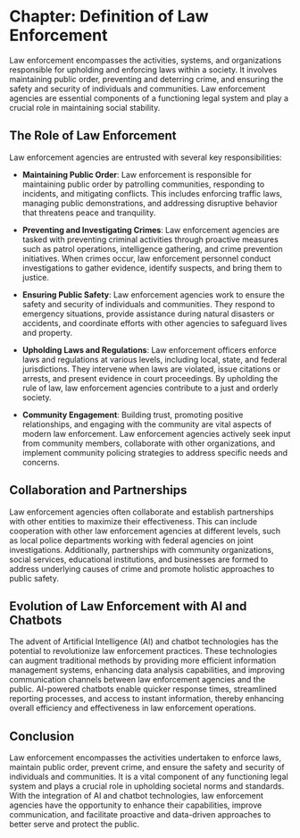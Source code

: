 Chapter: Definition of Law Enforcement
======================================

Law enforcement encompasses the activities, systems, and organizations responsible for upholding and enforcing laws within a society. It involves maintaining public order, preventing and deterring crime, and ensuring the safety and security of individuals and communities. Law enforcement agencies are essential components of a functioning legal system and play a crucial role in maintaining social stability.

The Role of Law Enforcement
---------------------------

Law enforcement agencies are entrusted with several key responsibilities:

* **Maintaining Public Order**: Law enforcement is responsible for maintaining public order by patrolling communities, responding to incidents, and mitigating conflicts. This includes enforcing traffic laws, managing public demonstrations, and addressing disruptive behavior that threatens peace and tranquility.

* **Preventing and Investigating Crimes**: Law enforcement agencies are tasked with preventing criminal activities through proactive measures such as patrol operations, intelligence gathering, and crime prevention initiatives. When crimes occur, law enforcement personnel conduct investigations to gather evidence, identify suspects, and bring them to justice.

* **Ensuring Public Safety**: Law enforcement agencies work to ensure the safety and security of individuals and communities. They respond to emergency situations, provide assistance during natural disasters or accidents, and coordinate efforts with other agencies to safeguard lives and property.

* **Upholding Laws and Regulations**: Law enforcement officers enforce laws and regulations at various levels, including local, state, and federal jurisdictions. They intervene when laws are violated, issue citations or arrests, and present evidence in court proceedings. By upholding the rule of law, law enforcement agencies contribute to a just and orderly society.

* **Community Engagement**: Building trust, promoting positive relationships, and engaging with the community are vital aspects of modern law enforcement. Law enforcement agencies actively seek input from community members, collaborate with other organizations, and implement community policing strategies to address specific needs and concerns.

Collaboration and Partnerships
------------------------------

Law enforcement agencies often collaborate and establish partnerships with other entities to maximize their effectiveness. This can include cooperation with other law enforcement agencies at different levels, such as local police departments working with federal agencies on joint investigations. Additionally, partnerships with community organizations, social services, educational institutions, and businesses are formed to address underlying causes of crime and promote holistic approaches to public safety.

Evolution of Law Enforcement with AI and Chatbots
-------------------------------------------------

The advent of Artificial Intelligence (AI) and chatbot technologies has the potential to revolutionize law enforcement practices. These technologies can augment traditional methods by providing more efficient information management systems, enhancing data analysis capabilities, and improving communication channels between law enforcement agencies and the public. AI-powered chatbots enable quicker response times, streamlined reporting processes, and access to instant information, thereby enhancing overall efficiency and effectiveness in law enforcement operations.

Conclusion
----------

Law enforcement encompasses the activities undertaken to enforce laws, maintain public order, prevent crime, and ensure the safety and security of individuals and communities. It is a vital component of any functioning legal system and plays a crucial role in upholding societal norms and standards. With the integration of AI and chatbot technologies, law enforcement agencies have the opportunity to enhance their capabilities, improve communication, and facilitate proactive and data-driven approaches to better serve and protect the public.
